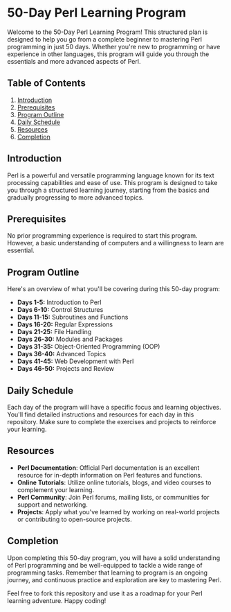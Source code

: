 # 50-Day Perl Learning Program

Welcome to the 50-Day Perl Learning Program! This structured plan is designed to help you go from a complete beginner to mastering Perl programming in just 50 days. Whether you're new to programming or have experience in other languages, this program will guide you through the essentials and more advanced aspects of Perl.

## Table of Contents

1. [Introduction](#introduction)
2. [Prerequisites](#prerequisites)
3. [Program Outline](#program-outline)
4. [Daily Schedule](#daily-schedule)
5. [Resources](#resources)
6. [Completion](#completion)

## Introduction

Perl is a powerful and versatile programming language known for its text processing capabilities and ease of use. This program is designed to take you through a structured learning journey, starting from the basics and gradually progressing to more advanced topics.

## Prerequisites

No prior programming experience is required to start this program. However, a basic understanding of computers and a willingness to learn are essential.

## Program Outline

Here's an overview of what you'll be covering during this 50-day program:

- **Days 1-5:** Introduction to Perl
- **Days 6-10:** Control Structures
- **Days 11-15:** Subroutines and Functions
- **Days 16-20:** Regular Expressions
- **Days 21-25:** File Handling
- **Days 26-30:** Modules and Packages
- **Days 31-35:** Object-Oriented Programming (OOP)
- **Days 36-40:** Advanced Topics
- **Days 41-45:** Web Development with Perl
- **Days 46-50:** Projects and Review

## Daily Schedule

Each day of the program will have a specific focus and learning objectives. You'll find detailed instructions and resources for each day in this repository. Make sure to complete the exercises and projects to reinforce your learning.

## Resources

- **Perl Documentation**: Official Perl documentation is an excellent resource for in-depth information on Perl features and functions.
- **Online Tutorials**: Utilize online tutorials, blogs, and video courses to complement your learning.
- **Perl Community**: Join Perl forums, mailing lists, or communities for support and networking.
- **Projects**: Apply what you've learned by working on real-world projects or contributing to open-source projects.

## Completion

Upon completing this 50-day program, you will have a solid understanding of Perl programming and be well-equipped to tackle a wide range of programming tasks. Remember that learning to program is an ongoing journey, and continuous practice and exploration are key to mastering Perl.

Feel free to fork this repository and use it as a roadmap for your Perl learning adventure. Happy coding!
